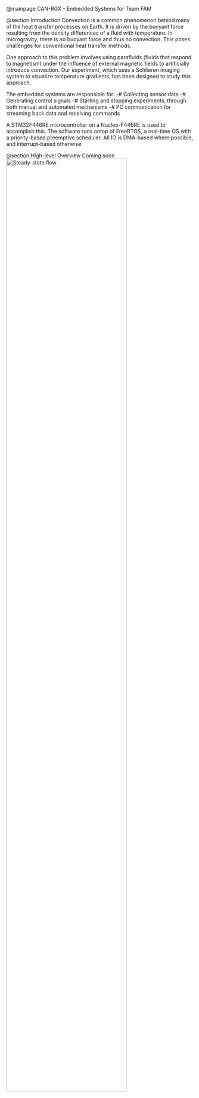 @mainpage CAN-RGX - Embedded Systems for Team FAM

@section Introduction
Convection is a common phenomenon behind many of the heat transfer processes on Earth. It is driven by the buoyant force resulting from the density differences of a fluid with temperature. In microgravity, there is no buoyant force and thus no convection. This poses challenges for conventional heat transfer methods.

One approach to this problem involves using parafluids (fluids that respond to magnetism) under the influence of external magnetic fields to artificially introduce convection. Our experiment, which uses a Schlieren imaging system to visualize temperature gradients, has been designed to study this approach.

<!-- TODO: Add pictures of our experiment here -->

The embedded systems are responsible for:
-# Collecting sensor data
-# Generating control signals
-# Starting and stopping experiments, through both manual and automated mechanisms
-# PC communication for streaming back data and receiving commands

A STM32F446RE microcontroller on a Nucleo-F446RE is used to accomplish this. The software runs ontop of FreeRTOS, a real-time OS with a priority-based preemptive scheduler. All IO is DMA-based where possible, and interrupt-based otherwise.

@section High-level Overview
Coming soon
<img src="../../images/Flight_1_Design.jpg" width="80%" alt="Steady-state flow">
